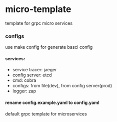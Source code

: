 # micro-template
template for grpc micro services

### configs
use make config for generate basci config

#### services:
 - service tracer: jaeger
 - config server: etcd
 - cmd: cobra
 - configs: from file(dev), from config server(prod)
 - logger: zap

#### rename config.example.yaml to config.yaml
default grpc template for microservices 
